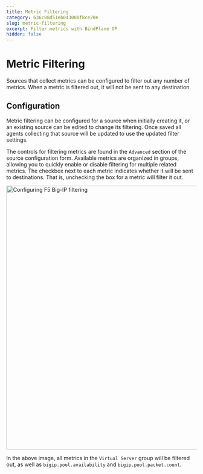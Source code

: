 ```yaml
---
title: Metric Filtering
category: 636c08d51eb043000f8ce20e
slug: metric-filtering
excerpt: Filter metrics with BindPlane OP
hidden: false
---
```

# Metric Filtering

Sources that collect metrics can be configured to filter out any number of metrics.
When a metric is filtered out, it will not be sent to any destination.

## Configuration

Metric filtering can be configured for a source when initially creating it, or an existing source
can be edited to change its filtering.
Once saved all agents collecting that source will be updated to use the updated filter settings.

The controls for filtering metrics are found in the `Advanced` section of the source configuration form.
Available metrics are organized in groups, allowing you to quickly enable or disable filtering for
multiple related metrics. The checkbox next to each metric indicates whether it will be sent to destinations.
That is, unchecking the box for a metric will filter it out.

<img src="https://storage.googleapis.com/bindplane-op-doc-images/guides/metric_filtering_example.png" width="700px" alt="Configuring F5 Big-IP filtering">

In the above image, all metrics in the `Virtual Server` group will be filtered out, as well as `bigip.pool.availability` and `bigip.pool.packet.count`.
